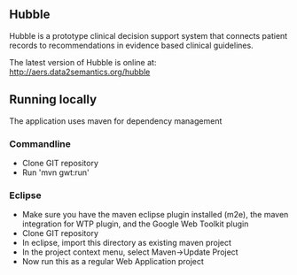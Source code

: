 ## Hubble

Hubble is a prototype clinical decision support system that connects patient records to recommendations in evidence based clinical guidelines.

The latest version of Hubble is online at: <http://aers.data2semantics.org/hubble> 

## Running locally
The application uses maven for dependency management
### Commandline

 * Clone GIT repository
 * Run 'mvn gwt:run'

### Eclipse
 * Make sure you have the maven eclipse plugin installed (m2e), the maven integration for WTP plugin, and the Google Web Toolkit plugin
 * Clone GIT repository
 * In eclipse, import this directory as existing maven project
 * In the project context menu, select Maven->Update Project
 * Now run this as a regular Web Application project
